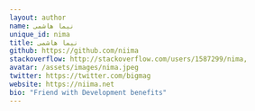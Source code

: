 ```yaml
---
layout: author
name: نیما هاشمی
unique_id: nima
title: نیما هاشمی
github: https://github.com/niima
stackoverflow: http://stackoverflow.com/users/1587299/nima,
avatar: /assets/images/nima.jpeg
twitter: https://twitter.com/bigmag
website: https://niima.net
bio: "Friend with Development benefits"
---
```

